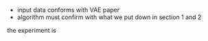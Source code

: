 * input data conforms with VAE paper
* algorithm must confirm with what we put down in section 1 and 2



the experiment is
